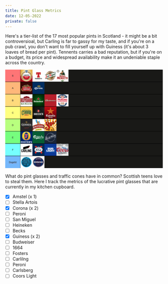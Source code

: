 ```yaml
---
title: Pint Glass Metrics
date: 12-05-2022
private: false
---
```


Here's a tier-list of the 17 most popular pints in Scotland - it might be a bit controversioal, but Carling is far to gassy for my taste, and if you're on a pub crawl, you don't want to fill yourself up with Guiness (it's about 3 loaves of bread per pint). Tennents carries a bad reputation, but if you're on a budget, its price and widespread availability make it an undeniable staple across the country.

![](pint-tier-list.png)

What do pint glasses and traffic cones have in common? Scottish teens love to steal them.
Here I track the metrics of the lucrative pint glasses that are currently in my kitchen cupboard.

- [x] Amstel (x 1)
- [ ] Stella Artois
- [x] Corona (x 2)
- [ ] Peroni
- [ ] San Miguel
- [ ] Heineken
- [ ] Becks
- [x] Guiness (x 2)
- [ ] Budweiser
- [ ] 1664
- [ ] Fosters
- [ ] Carlilng
- [ ] Peroni
- [ ] Carlsberg
- [ ] Coors Light
